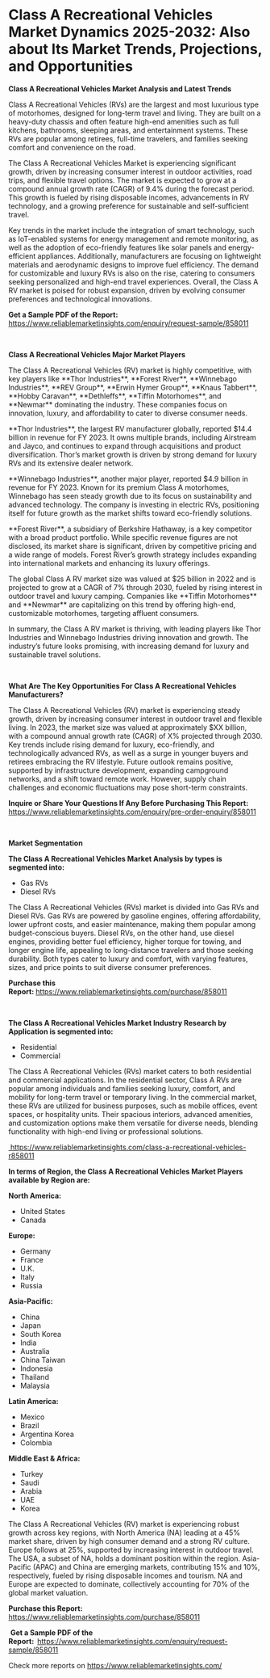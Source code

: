 <p><h1>Class A Recreational Vehicles Market Dynamics 2025-2032: Also about Its Market Trends, Projections, and Opportunities</h1></p><p><strong>Class A Recreational Vehicles Market Analysis and Latest Trends</strong></p>
<p><p>Class A Recreational Vehicles (RVs) are the largest and most luxurious type of motorhomes, designed for long-term travel and living. They are built on a heavy-duty chassis and often feature high-end amenities such as full kitchens, bathrooms, sleeping areas, and entertainment systems. These RVs are popular among retirees, full-time travelers, and families seeking comfort and convenience on the road.</p><p>The Class A Recreational Vehicles Market is experiencing significant growth, driven by increasing consumer interest in outdoor activities, road trips, and flexible travel options. The market is expected to grow at a compound annual growth rate (CAGR) of 9.4% during the forecast period. This growth is fueled by rising disposable incomes, advancements in RV technology, and a growing preference for sustainable and self-sufficient travel.</p><p>Key trends in the market include the integration of smart technology, such as IoT-enabled systems for energy management and remote monitoring, as well as the adoption of eco-friendly features like solar panels and energy-efficient appliances. Additionally, manufacturers are focusing on lightweight materials and aerodynamic designs to improve fuel efficiency. The demand for customizable and luxury RVs is also on the rise, catering to consumers seeking personalized and high-end travel experiences. Overall, the Class A RV market is poised for robust expansion, driven by evolving consumer preferences and technological innovations.</p></p>
<p><strong>Get a Sample PDF of the Report:&nbsp;</strong> <a href="https://www.reliablemarketinsights.com/enquiry/request-sample/858011?utm_campaign=1887&utm_medium=2&utm_source=Github&utm_content=ia&utm_term=22012025&utm_id=class-a-recreational-vehicles">https://www.reliablemarketinsights.com/enquiry/request-sample/858011</a></p>
<p>&nbsp;</p>
<p><strong>Class A Recreational Vehicles Major Market Players</strong></p>
<p><p>The Class A Recreational Vehicles (RV) market is highly competitive, with key players like **Thor Industries**, **Forest River**, **Winnebago Industries**, **REV Group**, **Erwin Hymer Group**, **Knaus Tabbert**, **Hobby Caravan**, **Dethleffs**, **Tiffin Motorhomes**, and **Newmar** dominating the industry. These companies focus on innovation, luxury, and affordability to cater to diverse consumer needs.</p><p>**Thor Industries**, the largest RV manufacturer globally, reported $14.4 billion in revenue for FY 2023. It owns multiple brands, including Airstream and Jayco, and continues to expand through acquisitions and product diversification. Thor’s market growth is driven by strong demand for luxury RVs and its extensive dealer network.</p><p>**Winnebago Industries**, another major player, reported $4.9 billion in revenue for FY 2023. Known for its premium Class A motorhomes, Winnebago has seen steady growth due to its focus on sustainability and advanced technology. The company is investing in electric RVs, positioning itself for future growth as the market shifts toward eco-friendly solutions.</p><p>**Forest River**, a subsidiary of Berkshire Hathaway, is a key competitor with a broad product portfolio. While specific revenue figures are not disclosed, its market share is significant, driven by competitive pricing and a wide range of models. Forest River’s growth strategy includes expanding into international markets and enhancing its luxury offerings.</p><p>The global Class A RV market size was valued at $25 billion in 2022 and is projected to grow at a CAGR of 7% through 2030, fueled by rising interest in outdoor travel and luxury camping. Companies like **Tiffin Motorhomes** and **Newmar** are capitalizing on this trend by offering high-end, customizable motorhomes, targeting affluent consumers.</p><p>In summary, the Class A RV market is thriving, with leading players like Thor Industries and Winnebago Industries driving innovation and growth. The industry’s future looks promising, with increasing demand for luxury and sustainable travel solutions.</p></p>
<p>&nbsp;</p>
<p><strong>What Are The Key Opportunities For Class A Recreational Vehicles Manufacturers?</strong></p>
<p><p>The Class A Recreational Vehicles (RV) market is experiencing steady growth, driven by increasing consumer interest in outdoor travel and flexible living. In 2023, the market size was valued at approximately $XX billion, with a compound annual growth rate (CAGR) of X% projected through 2030. Key trends include rising demand for luxury, eco-friendly, and technologically advanced RVs, as well as a surge in younger buyers and retirees embracing the RV lifestyle. Future outlook remains positive, supported by infrastructure development, expanding campground networks, and a shift toward remote work. However, supply chain challenges and economic fluctuations may pose short-term constraints.</p></p>
<p><strong>Inquire or Share Your Questions If Any Before Purchasing This Report:</strong> <a href="https://www.reliablemarketinsights.com/enquiry/pre-order-enquiry/858011?utm_campaign=1887&utm_medium=2&utm_source=Github&utm_content=ia&utm_term=22012025&utm_id=class-a-recreational-vehicles">https://www.reliablemarketinsights.com/enquiry/pre-order-enquiry/858011</a></p>
<p>&nbsp;</p>
<p><strong>Market Segmentation</strong></p>
<p><strong>The Class A Recreational Vehicles Market Analysis by types is segmented into:</strong></p>
<p><ul><li>Gas RVs</li><li>Diesel RVs</li></ul></p>
<p><p>The Class A Recreational Vehicles (RVs) market is divided into Gas RVs and Diesel RVs. Gas RVs are powered by gasoline engines, offering affordability, lower upfront costs, and easier maintenance, making them popular among budget-conscious buyers. Diesel RVs, on the other hand, use diesel engines, providing better fuel efficiency, higher torque for towing, and longer engine life, appealing to long-distance travelers and those seeking durability. Both types cater to luxury and comfort, with varying features, sizes, and price points to suit diverse consumer preferences.</p></p>
<p><strong>Purchase this Report:&nbsp;</strong><a href="https://www.reliablemarketinsights.com/purchase/858011?utm_campaign=1887&utm_medium=2&utm_source=Github&utm_content=ia&utm_term=22012025&utm_id=class-a-recreational-vehicles">https://www.reliablemarketinsights.com/purchase/858011</a></p>
<p>&nbsp;</p>
<p><strong>The Class A Recreational Vehicles Market Industry Research by Application is segmented into:</strong></p>
<p><ul><li>Residential</li><li>Commercial</li></ul></p>
<p><p>The Class A Recreational Vehicles (RVs) market caters to both residential and commercial applications. In the residential sector, Class A RVs are popular among individuals and families seeking luxury, comfort, and mobility for long-term travel or temporary living. In the commercial market, these RVs are utilized for business purposes, such as mobile offices, event spaces, or hospitality units. Their spacious interiors, advanced amenities, and customization options make them versatile for diverse needs, blending functionality with high-end living or professional solutions.</p></p>
<p><a href="https://www.reliablemarketinsights.com/class-a-recreational-vehicles-r858011?utm_campaign=1887&utm_medium=2&utm_source=Github&utm_content=ia&utm_term=22012025&utm_id=class-a-recreational-vehicles">&nbsp;https://www.reliablemarketinsights.com/class-a-recreational-vehicles-r858011</a></p>
<p><strong>In terms of Region, the Class A Recreational Vehicles Market Players available by Region are:</strong></p>
<p>
    <p> <strong> North America: </strong>
        <ul>
            <li>United States</li>
            <li>Canada</li>
        </ul>
        </p> 
    <p> <strong> Europe: </strong>
        <ul>
            <li>Germany</li>
            <li>France</li>
            <li>U.K.</li>
            <li>Italy</li>
            <li>Russia</li>
        </ul>
        </p> 
    <p> <strong> Asia-Pacific: </strong>
        <ul>
            <li>China</li>
            <li>Japan</li>
            <li>South Korea</li>
            <li>India</li>
            <li>Australia</li>
            <li>China Taiwan</li>
            <li>Indonesia</li>
            <li>Thailand</li>
            <li>Malaysia</li>
        </ul>
        </p> 
    <p> <strong> Latin America: </strong>
        <ul>
            <li>Mexico</li>
            <li>Brazil</li>
            <li>Argentina Korea</li>
            <li>Colombia</li>
        </ul>
        </p> 
    <p> <strong> Middle East & Africa: </strong>
        <ul>
            <li>Turkey</li>
            <li>Saudi</li>
            <li>Arabia</li>
            <li>UAE</li>
            <li>Korea</li>
        </ul>
    </p>
    </p>
<p><p>The Class A Recreational Vehicles (RV) market is experiencing robust growth across key regions, with North America (NA) leading at a 45% market share, driven by high consumer demand and a strong RV culture. Europe follows at 25%, supported by increasing interest in outdoor travel. The USA, a subset of NA, holds a dominant position within the region. Asia-Pacific (APAC) and China are emerging markets, contributing 15% and 10%, respectively, fueled by rising disposable incomes and tourism. NA and Europe are expected to dominate, collectively accounting for 70% of the global market valuation.</p></p>
<p><strong>Purchase this Report: </strong><a href="https://www.reliablemarketinsights.com/purchase/858011?utm_campaign=1887&utm_medium=2&utm_source=Github&utm_content=ia&utm_term=22012025&utm_id=class-a-recreational-vehicles">https://www.reliablemarketinsights.com/purchase/858011</a></p>
<p>&nbsp;<strong>Get a Sample PDF of the Report:&nbsp;&nbsp;</strong><a href="https://www.reliablemarketinsights.com/enquiry/request-sample/858011?utm_campaign=1887&utm_medium=2&utm_source=Github&utm_content=ia&utm_term=22012025&utm_id=class-a-recreational-vehicles">https://www.reliablemarketinsights.com/enquiry/request-sample/858011</a></p>
<p><strong></strong></p>
<p>Check more reports on <a href="https://www.reliablemarketinsights.com/?utm_campaign=1887&utm_medium=2&utm_source=Github&utm_content=ia&utm_term=22012025&utm_id=class-a-recreational-vehicles">https://www.reliablemarketinsights.com/</a></p>